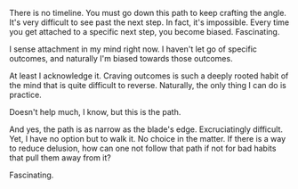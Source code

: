 There is no timeline. You must go down this path to keep crafting the angle. It's very difficult to see past the next step. In fact, it's impossible. Every time you get attached to a specific next step, you become biased. Fascinating.

I sense attachment in my mind right now. I haven't let go of specific outcomes, and naturally I'm biased towards those outcomes.

At least I acknowledge it. Craving outcomes is such a deeply rooted habit of the mind that is quite difficult to reverse. Naturally, the only thing I can do is practice.

Doesn't help much, I know, but this is the path.

And yes, the path is as narrow as the blade's edge. Excruciatingly difficult. Yet, I have no option but to walk it. No choice in the matter. If there is a way to reduce delusion, how can one not follow that path if not for bad habits that pull them away from it?

Fascinating.